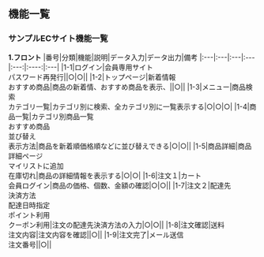 ## 機能一覧
### サンプルECサイト機能一覧
**1.フロント**
|番号|分類|機能|説明|データ入力|データ出力|備考
|:---|:---|:---|:---|:---:|:----:|:---|
|1-1|ログイン|会員専用サイト<br>パスワード再発行||○|○||
|1-2|トップページ|新着情報<br>おすすめ商品|商品の新着情、おすすめ商品を表示、||○||
|1-3|メニュー|商品検索<br>カテゴリ一覧|カテゴリ別に検索、全カテゴリ別に一覧表示する|○|○|○|
|1-4|商品一覧|カテゴリ別商品一覧<br>おすすめ商品<br>並び替え<br>表示方法|商品を新着順価格順などに並び替えできる|○|○||
|1-5|商品詳細|商品詳細ページ<br>マイリストに追加<br>在庫切れ|商品の詳細情報を表示する|○|○|
|1-6|注文１|カート<br>会員ログイン|商品の価格、個数、金額の確認|○|○||
|1-7|注文２|配達先<br>決済方法<br>配達日時指定<br>ポイント利用<br>クーポン利用|注文の配達先決済方法の入力|○|○||
|1-8|注文確認|送料<br>注文内容|注文内容を確認||○||
|1-9|注文完了|メール送信<br>注文番号||○||

